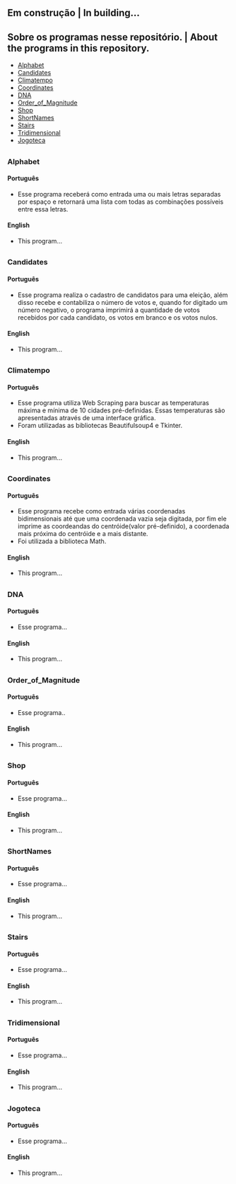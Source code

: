 ## Em construção | In building...
## Sobre os programas nesse repositório. | About the programs in this repository.


* [Alphabet](#alphabet)
* [Candidates](#candidates)
* [Climatempo](#climatempo)
* [Coordinates](#coordinates)
* [DNA](#dna)
* [Order_of_Magnitude](#order)
* [Shop](#shop)
* [ShortNames](#short)
* [Stairs](#stairs)
* [Tridimensional](#tridi)
* [Jogoteca](#jogoteca)

##
<a name="alphabet"></a>

### Alphabet

#### Português

* Esse programa receberá como entrada uma ou mais letras separadas por espaço e retornará uma lista com todas as combinações possíveis entre essa letras.

#### English

* This program...

##
<a name="candidates"></a>

### Candidates

#### Português

* Esse programa realiza o cadastro de candidatos para uma eleição, além disso recebe e contabiliza o número de votos e, quando for digitado um número negativo,
 o programa imprimirá a quantidade de votos recebidos por cada candidato, os votos em branco e os votos nulos.


#### English

* This program...

##
<a name="climatempo"></a>

### Climatempo

#### Português

* Esse programa utiliza Web Scraping para buscar as temperaturas máxima e mínima de 10 cidades pré-definidas. Essas temperaturas são apresentadas através de uma interface gráfica.
* Foram utilizadas as bibliotecas Beautifulsoup4 e Tkinter.

#### English

* This program...

##
<a name="coordinates"></a>

### Coordinates

#### Português

* Esse programa recebe como entrada várias coordenadas bidimensionais até que uma coordenada vazia seja digitada, por fim ele imprime as coordeandas do centróide(valor pré-definido),
 a coordenada mais próxima do centróide e a mais distante.
* Foi utilizada a biblioteca Math.

#### English

* This program...

##
<a name="dna"></a>

### DNA

#### Português

* Esse programa...

#### English

* This program...

##
<a name="order"></a>

### Order_of_Magnitude

#### Português

* Esse programa..

#### English

* This program...

##
<a name="shop"></a>
### Shop

#### Português

* Esse programa...

#### English

* This program...

##
<a name="short"></a>

### ShortNames

#### Português

* Esse programa...

#### English

* This program...

##
<a name="stairs"></a>

### Stairs

#### Português

* Esse programa...

#### English

* This program...

##
<a name="tridi"></a>

### Tridimensional

#### Português

* Esse programa...

#### English

* This program...

##
<a name="jogoteca"></a>

### Jogoteca

#### Português

* Esse programa...

#### English

* This program...



